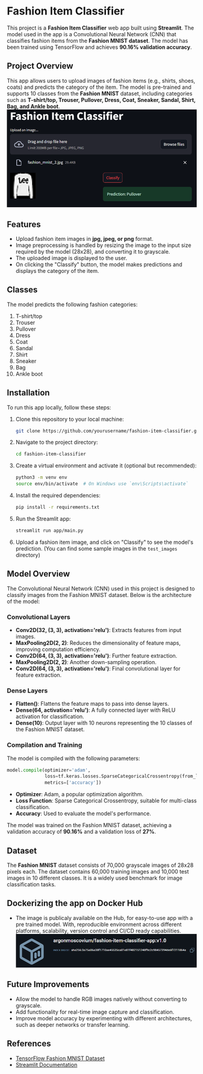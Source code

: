 # Fashion Item Classifier

This project is a **Fashion Item Classifier** web app built using **Streamlit**. The model used in the app is a Convolutional Neural Network (CNN) that classifies fashion items from the **Fashion MNIST dataset**. The model has been trained using TensorFlow and achieves **90.16% validation accuracy**.

## Project Overview

This app allows users to upload images of fashion items (e.g., shirts, shoes, coats) and predicts the category of the item. The model is pre-trained and supports 10 classes from the **Fashion MNIST** dataset, including categories such as **T-shirt/top, Trouser, Pullover, Dress, Coat, Sneaker, Sandal, Shirt, Bag, and Ankle boot**.
![alt text](image-1.png)

## Features

- Upload fashion item images in **jpg, jpeg, or png** format.
- Image preprocessing is handled by resizing the image to the input size required by the model (28x28), and converting it to grayscale.
- The uploaded image is displayed to the user.
- On clicking the "Classify" button, the model makes predictions and displays the category of the item.

## Classes

The model predicts the following fashion categories:

1. T-shirt/top
2. Trouser
3. Pullover
4. Dress
5. Coat
6. Sandal
7. Shirt
8. Sneaker
9. Bag
10. Ankle boot

## Installation

To run this app locally, follow these steps:

1. Clone this repository to your local machine:
   ```bash
   git clone https://github.com/yourusername/fashion-item-classifier.git
   ```

2. Navigate to the project directory:
   ```bash
   cd fashion-item-classifier
   ```

3. Create a virtual environment and activate it (optional but recommended):
   ```bash
   python3 -m venv env
   source env/bin/activate  # On Windows use `env\Scripts\activate`
   ```

4. Install the required dependencies:
   ```bash
   pip install -r requirements.txt
   ```

5. Run the Streamlit app:
   ```bash
   streamlit run app/main.py
   ```

6. Upload a fashion item image, and click on "Classify" to see the model's prediction. (You can find some sample images in the `test_images` directory)

## Model Overview

The Convolutional Neural Network (CNN) used in this project is designed to classify images from the Fashion MNIST dataset. Below is the architecture of the model:

### Convolutional Layers
- **Conv2D(32, (3, 3), activation='relu')**: Extracts features from input images.
- **MaxPooling2D(2, 2)**: Reduces the dimensionality of feature maps, improving computation efficiency.
- **Conv2D(64, (3, 3), activation='relu')**: Further feature extraction.
- **MaxPooling2D(2, 2)**: Another down-sampling operation.
- **Conv2D(64, (3, 3), activation='relu')**: Final convolutional layer for feature extraction.

### Dense Layers
- **Flatten()**: Flattens the feature maps to pass into dense layers.
- **Dense(64, activation='relu')**: A fully connected layer with ReLU activation for classification.
- **Dense(10)**: Output layer with 10 neurons representing the 10 classes of the Fashion MNIST dataset.

### Compilation and Training
The model is compiled with the following parameters:
```python
model.compile(optimizer='adam',
              loss=tf.keras.losses.SparseCategoricalCrossentropy(from_logits=True),
              metrics=['accuracy'])
```

- **Optimizer**: Adam, a popular optimization algorithm.
- **Loss Function**: Sparse Categorical Crossentropy, suitable for multi-class classification.
- **Accuracy**: Used to evaluate the model's performance.

The model was trained on the Fashion MNIST dataset, achieving a validation accuracy of **90.16%** and a validation loss of **27%**.

## Dataset

The **Fashion MNIST** dataset consists of 70,000 grayscale images of 28x28 pixels each. The dataset contains 60,000 training images and 10,000 test images in 10 different classes. It is a widely used benchmark for image classification tasks.

## Dockerizing the app on Docker Hub

- The image is publicaly available on the Hub, for easy-to-use app with a pre trained model. With, reproducible environment across different platforms, scalability, version control and CI/CD ready capabilities.
![alt text](image.png)

## Future Improvements

- Allow the model to handle RGB images natively without converting to grayscale.
- Add functionality for real-time image capture and classification.
- Improve model accuracy by experimenting with different architectures, such as deeper networks or transfer learning.
  
## References

- [TensorFlow Fashion MNIST Dataset](https://www.tensorflow.org/datasets/catalog/fashion_mnist)
- [Streamlit Documentation](https://docs.streamlit.io/)



